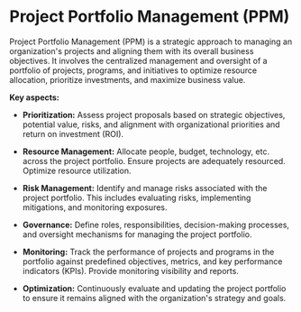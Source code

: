 # Project Portfolio Management (PPM)

Project Portfolio Management (PPM) is a strategic approach to managing an organization's projects and aligning them with its overall business objectives. It involves the centralized management and oversight of a portfolio of projects, programs, and initiatives to optimize resource allocation, prioritize investments, and maximize business value.

**Key aspects:**

* **Prioritization:** Assess project proposals based on strategic objectives, potential value, risks, and alignment with organizational priorities and return on investment (ROI).

* **Resource Management:** Allocate people, budget, technology, etc. across the project portfolio. Ensure projects are adequately resourced. Optimize resource utilization.

* **Risk Management:** Identify and manage risks associated with the project portfolio. This includes evaluating risks, implementing mitigations, and monitoring exposures.

* **Governance:** Define roles, responsibilities, decision-making processes, and oversight mechanisms for managing the project portfolio.

* **Monitoring:** Track the performance of projects and programs in the portfolio against predefined objectives, metrics, and key performance indicators (KPIs). Provide monitoring visibility and reports.

* **Optimization:** Continuously evaluate and updating the project portfolio to ensure it remains aligned with the organization's strategy and goals.
